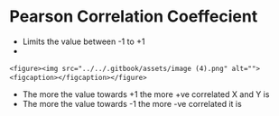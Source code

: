 # Pearson Correlation Coeffecient

* Limits the value between -1 to +1
*

    <figure><img src="../../.gitbook/assets/image (4).png" alt=""><figcaption></figcaption></figure>
* The more the value towards +1 the more +ve correlated X and Y is
* The more the value towards -1 the more -ve correlated it is
